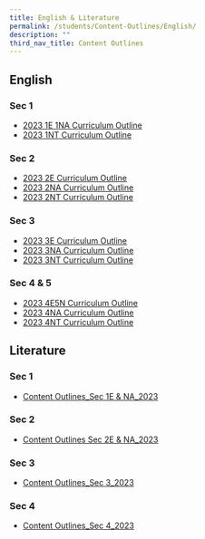 ```yaml
---
title: English & Literature
permalink: /students/Content-Outlines/English/
description: ""
third_nav_title: Content Outlines
---
```


English
-------
### Sec 1
* [2023 1E 1NA Curriculum Outline](/files/Content%20Outlines%20For%20English/2023%201E%20%201NA%20Curriculum%20Outline.pdf)
* [2023 1NT Curriculum Outline](/files/Content%20Outlines%20For%20English/2023%201NT%20Curriculum%20Outline.pdf)


### Sec 2
* [2023 2E Curriculum Outline](/files/Content%20Outlines%20For%20English/2023%202E%20Curriculum%20Outline.pdf)
* [2023 2NA Curriculum Outline](/files/Content%20Outlines%20For%20English/2023%202NA%20Curriculum%20Outline.pdf)
* [2023 2NT Curriculum Outline](/files/Content%20Outlines%20For%20English/2023%202NT%20Curriculum%20Outline.pdf)


### Sec 3
* [2023 3E Curriculum Outline](/files/Content%20Outlines%20For%20English/2023%203E%20Curriculum%20Outline.pdf)
* [2023 3NA Curriculum Outline](/files/Content%20Outlines%20For%20English/2023%203NA%20EL%20Curriculum%20Outline.pdf)
* [2023 3NT Curriculum Outline](/files/Content%20Outlines%20For%20English/2023%203NT%20Curriculum%20Outline.pdf)


### Sec 4 & 5
* [2023 4E5N Curriculum Outline](/files/Content%20Outlines%20For%20English/2023%204E5N%20EL%20Curriculum%20Outline.pdf)
* [2023 4NA Curriculum Outline](/files/Content%20Outlines%20For%20English/2023%204NA%20Curriculum%20Outline.pdf)
* [2023 4NT Curriculum Outline](/files/Content%20Outlines%20For%20English/2023%204NT%20Curriculum%20Outline.pdf)



Literature
----------

###   Sec 1
* [Content Outlines_Sec 1E & NA_2023](/files/Content%20Outlines%20For%20English/Content%20Outlines_Sec%201E%20%20NA_2023.pdf)

### Sec 2
* [Content Outlines Sec 2E & NA_2023](/files/Content%20Outlines%20For%20English/Content%20Outlines%20Sec%202E%20%20NA_2023.pdf)

### Sec 3
* [Content Outlines_Sec 3_2023](/files/Content%20Outlines%20For%20English/Content%20Outlines_Sec%203_2023.pdf)


### Sec 4
* [Content Outlines_Sec 4_2023](/files/Content%20Outlines%20For%20English/Content%20Outlines_Sec%204_2023.pdf)